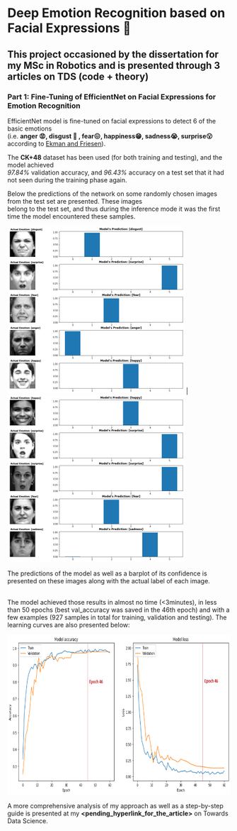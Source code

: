 # Deep Emotion Recognition based on Facial Expressions :robot:

## This project occasioned by the dissertation for my MSc in Robotics and is presented through 3 articles on TDS (code + theory)

### Part 1: Fine-Tuning of EfficientNet on Facial Expressions for Emotion Recognition

EfficientNet model is fine-tuned on facial expressions to detect 6 of the basic emotions <br>
(i.e. **anger 😡, disgust 🤮 , fear😖, happiness😁, sadness😭, surprise😮** according to [Ekman and Friesen](http://www.communicationcache.com/uploads/1/0/8/8/10887248/constants_across_cultures_in_the_face_and_emotion.pdf)).

The **CK+48** dataset has been used (for both training and testing), and the model achieved <br>
*97.84%* validation accuracy, and *96.43%* accuracy on a test set that it had not seen during the training phase again.

Below the predictions of the network on some randomly chosen images from the test set are presented. These images <br>
belong to the test set, and thus during the inference mode it was the first time the model encountered these samples.

<img src="https://github.com/skanelo/Deep-Emotion-Recognition/blob/main/results/pred_2.png" width="400"> |
<img src="https://github.com/skanelo/Deep-Emotion-Recognition/blob/main/results/pred_3.png" width="400"> 

The predictions of the model as well as a barplot of its confidence is presented on these images along with the actual label of each image.<br>


<br>The model achieved those results in almost no time (<3minutes), in less than 50 epochs (best val_accuracy was saved in the 46th epoch)
and with a few examples (927 samples in total for training, validation and testing). The learning curves are also presented below:

<img src="https://github.com/skanelo/Deep-Emotion-Recognition/blob/main/results/learning_curves.png" width="850" height="360"> 

A more comprehensive analysis of my approach as well as a step-by-step guide is presented at my **<pending_hyperlink_for_the_article>** on Towards Data Science.
